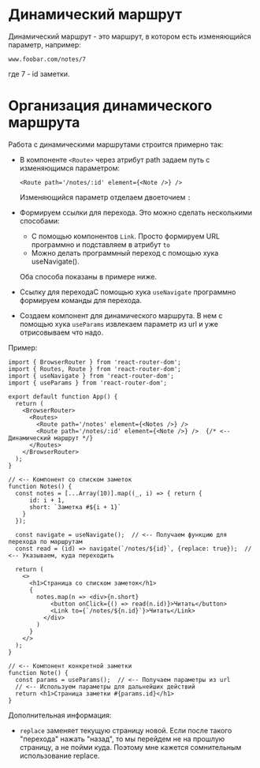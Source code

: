# Динамический маршрут

Динамический маршрут - это маршрут, в котором есть изменяющийся параметр, например:

```
www.foobar.com/notes/7
```

где 7 - id заметки.

# Организация динамического маршрута

Работа с динамическими маршрутами строится примерно так:

* В компоненте `<Route>` через атрибут path задаем путь с изменяющимся параметром:

  ```react
  <Route path='/notes/:id' element={<Note />} />
  ```

  Изменяющийся параметр отделаем двоеточием `:`

* Формируем ссылки для перехода. Это можно сделать несколькими способами:

  * С помощью компонентов `Link`. Просто формируем URL программно и подставляем в атрибут `to`
  * Можно делать программный переход с помощью хука useNavigate().

  Оба способа показаны в примере ниже.

* Ссылку для переходаС помощью хука `useNavigate` программно формируем команды для перехода.

* Создаем компонент для динамического маршрута. В нем с помощью хука `useParams` извлекаем параметр из url и уже отрисовываем что надо.

Пример:

```react
import { BrowserRouter } from 'react-router-dom';
import { Routes, Route } from 'react-router-dom';
import { useNavigate } from 'react-router-dom';
import { useParams } from 'react-router-dom';

export default function App() {
  return (
    <BrowserRouter>
      <Routes>
        <Route path='/notes' element={<Notes />} />
        <Route path='/notes/:id' element={<Note />} />  {/* <-- Динамический маршрут */}
      </Routes>
    </BrowserRouter>
  );
}

// <-- Компонент со списком заметок
function Notes() {
  const notes = [...Array(10)].map((_, i) => { return { 
      id: i + 1, 
      short: `Заметка #${i + 1}`
    }
  });

  const navigate = useNavigate();  // <-- Получаем функцию для перехода по маршрутам
  const read = (id) => navigate(`/notes/${id}`, {replace: true});  // <-- Указываем, куда переходить

  return (
    <>
      <h1>Страница со списком заметок</h1>
      {
        notes.map(n => <div>{n.short} 
            <button onClick={() => read(n.id)}>Читать</button>
            <Link to={`/notes/${n.id}`}>Читать</Link>
          </div>
        )
      }
    </>
  );
}

// <-- Компонент конкретной заметки
function Note() {
  const params = useParams();  // <-- Получаем параметры из url
  // <-- Используем параметры для дальнейших действий
  return <h1>Страница заметки #{params.id}</h1>
}
```

Дополнительная информация:

* `replace` заменяет текущую страницу новой. Если после такого "перехода" нажать "назад", то мы перейдем не на прошлую страницу, а не пойми куда. Поэтому мне кажется сомнительным использование replace.